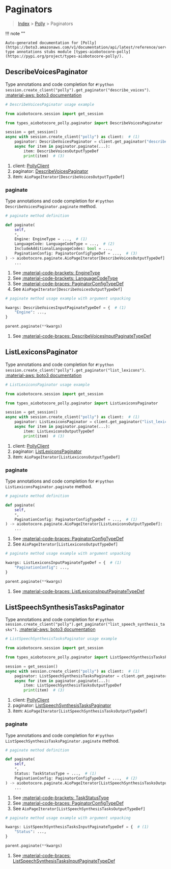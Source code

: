 # Paginators

> [Index](../README.md) > [Polly](./README.md) > Paginators

!!! note ""

    Auto-generated documentation for [Polly](https://boto3.amazonaws.com/v1/documentation/api/latest/reference/services/polly.html#polly)
    type annotations stubs module [types-aiobotocore-polly](https://pypi.org/project/types-aiobotocore-polly/).

## DescribeVoicesPaginator

Type annotations and code completion for `#!python session.create_client("polly").get_paginator("describe_voices")`.
[:material-aws: boto3 documentation](https://boto3.amazonaws.com/v1/documentation/api/latest/reference/services/polly/paginator/DescribeVoices.html#Polly.Paginator.DescribeVoices)

```python
# DescribeVoicesPaginator usage example

from aiobotocore.session import get_session

from types_aiobotocore_polly.paginator import DescribeVoicesPaginator

session = get_session()
async with session.create_client("polly") as client:  # (1)
    paginator: DescribeVoicesPaginator = client.get_paginator("describe_voices")  # (2)
    async for item in paginator.paginate(...):
        item: DescribeVoicesOutputTypeDef
        print(item)  # (3)
```

1. client: [PollyClient](./client.md)
2. paginator: [DescribeVoicesPaginator](./paginators.md#describevoicespaginator)
3. item: `AioPageIterator[DescribeVoicesOutputTypeDef]`


### paginate

Type annotations and code completion for `#!python DescribeVoicesPaginator.paginate` method.

```python
# paginate method definition

def paginate(
    self,
    *,
    Engine: EngineType = ...,  # (1)
    LanguageCode: LanguageCodeType = ...,  # (2)
    IncludeAdditionalLanguageCodes: bool = ...,
    PaginationConfig: PaginatorConfigTypeDef = ...,  # (3)
) -> aiobotocore.paginate.AioPageIterator[DescribeVoicesOutputTypeDef]:  # (4)
    ...
```

1. See [:material-code-brackets: EngineType](./literals.md#enginetype)
2. See [:material-code-brackets: LanguageCodeType](./literals.md#languagecodetype)
3. See [:material-code-braces: PaginatorConfigTypeDef](./type_defs.md#paginatorconfigtypedef)
4. See `AioPageIterator[DescribeVoicesOutputTypeDef]`


```python
# paginate method usage example with argument unpacking

kwargs: DescribeVoicesInputPaginateTypeDef = {  # (1)
    "Engine": ...,
}

parent.paginate(**kwargs)
```

1. See [:material-code-braces: DescribeVoicesInputPaginateTypeDef](./type_defs.md#describevoicesinputpaginatetypedef)
## ListLexiconsPaginator

Type annotations and code completion for `#!python session.create_client("polly").get_paginator("list_lexicons")`.
[:material-aws: boto3 documentation](https://boto3.amazonaws.com/v1/documentation/api/latest/reference/services/polly/paginator/ListLexicons.html#Polly.Paginator.ListLexicons)

```python
# ListLexiconsPaginator usage example

from aiobotocore.session import get_session

from types_aiobotocore_polly.paginator import ListLexiconsPaginator

session = get_session()
async with session.create_client("polly") as client:  # (1)
    paginator: ListLexiconsPaginator = client.get_paginator("list_lexicons")  # (2)
    async for item in paginator.paginate(...):
        item: ListLexiconsOutputTypeDef
        print(item)  # (3)
```

1. client: [PollyClient](./client.md)
2. paginator: [ListLexiconsPaginator](./paginators.md#listlexiconspaginator)
3. item: `AioPageIterator[ListLexiconsOutputTypeDef]`


### paginate

Type annotations and code completion for `#!python ListLexiconsPaginator.paginate` method.

```python
# paginate method definition

def paginate(
    self,
    *,
    PaginationConfig: PaginatorConfigTypeDef = ...,  # (1)
) -> aiobotocore.paginate.AioPageIterator[ListLexiconsOutputTypeDef]:  # (2)
    ...
```

1. See [:material-code-braces: PaginatorConfigTypeDef](./type_defs.md#paginatorconfigtypedef)
2. See `AioPageIterator[ListLexiconsOutputTypeDef]`


```python
# paginate method usage example with argument unpacking

kwargs: ListLexiconsInputPaginateTypeDef = {  # (1)
    "PaginationConfig": ...,
}

parent.paginate(**kwargs)
```

1. See [:material-code-braces: ListLexiconsInputPaginateTypeDef](./type_defs.md#listlexiconsinputpaginatetypedef)
## ListSpeechSynthesisTasksPaginator

Type annotations and code completion for `#!python session.create_client("polly").get_paginator("list_speech_synthesis_tasks")`.
[:material-aws: boto3 documentation](https://boto3.amazonaws.com/v1/documentation/api/latest/reference/services/polly/paginator/ListSpeechSynthesisTasks.html#Polly.Paginator.ListSpeechSynthesisTasks)

```python
# ListSpeechSynthesisTasksPaginator usage example

from aiobotocore.session import get_session

from types_aiobotocore_polly.paginator import ListSpeechSynthesisTasksPaginator

session = get_session()
async with session.create_client("polly") as client:  # (1)
    paginator: ListSpeechSynthesisTasksPaginator = client.get_paginator("list_speech_synthesis_tasks")  # (2)
    async for item in paginator.paginate(...):
        item: ListSpeechSynthesisTasksOutputTypeDef
        print(item)  # (3)
```

1. client: [PollyClient](./client.md)
2. paginator: [ListSpeechSynthesisTasksPaginator](./paginators.md#listspeechsynthesistaskspaginator)
3. item: `AioPageIterator[ListSpeechSynthesisTasksOutputTypeDef]`


### paginate

Type annotations and code completion for `#!python ListSpeechSynthesisTasksPaginator.paginate` method.

```python
# paginate method definition

def paginate(
    self,
    *,
    Status: TaskStatusType = ...,  # (1)
    PaginationConfig: PaginatorConfigTypeDef = ...,  # (2)
) -> aiobotocore.paginate.AioPageIterator[ListSpeechSynthesisTasksOutputTypeDef]:  # (3)
    ...
```

1. See [:material-code-brackets: TaskStatusType](./literals.md#taskstatustype)
2. See [:material-code-braces: PaginatorConfigTypeDef](./type_defs.md#paginatorconfigtypedef)
3. See `AioPageIterator[ListSpeechSynthesisTasksOutputTypeDef]`


```python
# paginate method usage example with argument unpacking

kwargs: ListSpeechSynthesisTasksInputPaginateTypeDef = {  # (1)
    "Status": ...,
}

parent.paginate(**kwargs)
```

1. See [:material-code-braces: ListSpeechSynthesisTasksInputPaginateTypeDef](./type_defs.md#listspeechsynthesistasksinputpaginatetypedef)
